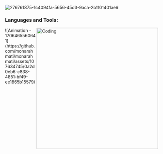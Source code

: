 ![276761875-1c4094fa-5656-45d3-9aca-2b1101401ae6](https://github.com/monarahmati/monarahmati/assets/107634745/ee4df73e-20cf-4837-877f-5eb3421b9225)

<h3 align="left">Languages and Tools:</h3>
  <img align="right" alt="Coding" width="400" src="https://github.com/monarahmati/monarahmati/assets/107634745/0a2d0eb6-c838-4851-bf49-ee1865b15579">
![Animation - 1706465560641](https://github.com/monarahmati/monarahmati/assets/107634745/0a2d0eb6-c838-4851-bf49-ee1865b15579)
